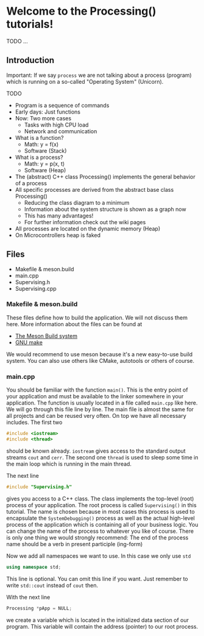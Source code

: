 
# Welcome to the Processing() tutorials! <!-- omit in toc -->

TODO ...

## Introduction

Important: If we say `process` we are not talking about a process (program) which is running on a so-called "Operating System" (Unicorn).

TODO
- Program is a sequence of commands
- Early days: Just functions
- Now: Two more cases
  - Tasks with high CPU load
  - Network and communication
- What is a function?
  - Math: y = f(x)
  - Software (Stack)
- What is a process?
  - Math: y = p(x, t)
  - Software (Heap)
- The (abstract) C++ class Processing() implements the general behavior of a process
- All specific processes are derived from the abstract base class Processing()
  - Reducing the class diagram to a minimum
  - Information about the system structure is shown as a graph now
  - This has many advantages!
  - For further information check out the wiki pages
- All processes are located on the dynamic memory (Heap)
- On Microcontrollers heap is faked

## Files

- Makefile & meson.build
- main.cpp
- Supervising.h
- Supervising.cpp

### Makefile & meson.build

These files define how to build the application. We will not discuss them here.
More information about the files can be found at
- [The Meson Build system](https://mesonbuild.com/)
- [GNU make](https://www.gnu.org/software/make/manual/make.html)

We would recommend to use meson because it's a new easy-to-use build system.
You can also use others like CMake, autotools or others of course.

### main.cpp

You should be familiar with the function `main()`.
This is the entry point of your application and must be available to the linker somewhere in your application.
The function is usually located in a file called `main.cpp` like here.
We will go through this file line by line.
The main file is almost the same for all projects and can be reused very often.
On top we have all necessary includes. The first two
```cpp
#include <iostream>
#include <thread>
```
should be known already. `iostream` gives access to the standard output streams `cout` and `cerr`.
The second one `thread` is used to sleep some time in the main loop which is running in the main thread.

The next line
```cpp
#include "Supervising.h"
```
gives you access to a C++ class. The class implements the top-level (root) process of your application.
The root process is called `Supervising()` in this tutorial.
The name is chosen because in most cases this process is used to encapsulate the `SystemDebugging()` process as well as
the actual high-level process of the application which is containing all of your business logic.
You can change the name of the process to whatever you like of course.
There is only one thing we would strongly recommend:
The end of the process name should be a verb in present participle (ing-form)

Now we add all namespaces we want to use. In this case we only use `std`
```cpp
using namespace std;
```
This line is optional. You can omit this line if you want. Just remember to write `std::cout` instead of `cout` then.

With the next line
```cpp
Processing *pApp = NULL;
```
we create a variable which is located in the initialized data section of our program.
This variable will contain the address (pointer) to our root process.

